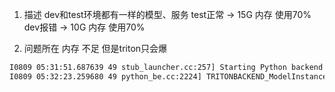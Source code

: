 1. 描述
dev和test环境都有一样的模型、服务
test正常 -> 15G 内存 使用70%
dev报错 -> 10G 内存 使用70%

2. 问题所在
内存 不足 但是triton只会爆
```bash
I0809 05:31:51.687639 49 stub_launcher.cc:257] Starting Python backend stub: exec /opt/tritonserver/backends/python/triton_python_backend_stub /app/models/faq-inference_hi/1/model.py triton_python_backend_shm_region_7 67108864 67108864 49 /opt/tritonserver/backends/python 336 faq-inference_hi_0_1  
I0809 05:32:23.259680 49 python_be.cc:2224] TRITONBACKEND_ModelInstanceExecute: model instance name faq-inference_hi_0_1 released 1 requests
```